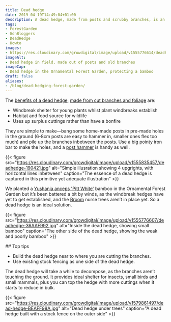 ```yaml
---
title: Dead hedge
date: 2019-04-19T14:49:04+01:00
description: A dead hedge, made from posts and scrubby branches, is an ideal temporary windbreak and wildlife habitat.
tags: 
- ForestGarden
- GdnBloggers
- DeadHedge
- Howto
images: 
- https://res.cloudinary.com/growdigital/image/upload/v1555776614/deadhedge-39D0EDB7.jpg
imageAlt: 
- Dead hedge in field, made out of posts and old branches
imageCap:
- Dead hedge in the Ornamental Forest Garden, protecting a bamboo
draft: false
aliases: 
- /blog/dead-hedging-forest-garden/
---
```


The [benefits of a dead hedge](https://www.woodlands.co.uk/blog/woodland-activities/dead-hedging-wildlife-friendly-and-people-guiding/), [made from cut branches and foliage](https://en.wikipedia.org/wiki/Dead_hedge) are:

* Windbreak shelter for young plants whilst plant windbreaks establish
* Habitat and food source for wildlife
* Uses up surplus cuttings rather than have a bonfire

They are simple to make—bang some home-made posts in pre-made holes in the ground (6-8cm posts are easy to hammer in, smaller ones flex too much) and pile up the branches inbetween the posts. Use a big pointy iron bar to make the holes, and a [post hammer](https://en.wikipedia.org/wiki/Post_pounder) is handy as well.

{{< figure src="https://res.cloudinary.com/growdigital/image/upload/v1555835457/deadhedge-190421.jpg" alt="Simple illusration showing 4 upgrights, with horizontal lines inbetween" caption="The essence of a dead hedge is captured in this primitive yet adequate illustration" >}}

We planted a [Yushania anceps 'Pitt White'](https://www.agroforestry.co.uk/product/yushania-anceps-pitt-white/) bamboo in the Ornamental Forest Garden but it’s been battered a bit by winds, as the windbreak hedges have yet to get established, and the [Broom](https://pfaf.org/user/plant.aspx?latinname=Cytisus+scoparius) nurse trees aren’t in place yet. So a dead hedge is an ideal solution.

{{< figure src="https://res.cloudinary.com/growdigital/image/upload/v1555776607/deadhedge-36AAF992.jpg" alt="Inside the dead hedge, showing small bamboo" caption="The other side of the dead hedge, showing the weak and poorly bamboo" >}}

## Top tips

* Build the dead hedge near to where you are cutting the branches.
* Use existing stock fencing as one side of the dead hedge.

The dead hedge will take a while to decompose, as the branches aren’t touching the ground. It provides ideal shelter for insects, small birds and small mammals, plus you can top the hedge with more cuttings when it starts to reduce in bulk.

{{< figure src="https://res.cloudinary.com/growdigital/image/upload/v1579861497/dead-hedge-BEAFF98A.jpg" alt="Dead hedge under trees" caption="A dead hedge built with a stock fence on the outer side" >}}
